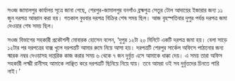 সওজ জামালপুর কার্যালয় সূত্রে জানা গেছে, শেরপুর-জামালপুর বনগাঁও ব্রহ্মপুত্র সেতুর টোল আদায়ের ইজারার জন্য ১১ জুন দরপত্র আহ্বান করা হয়। গতকাল বুধবার দরপত্র বিক্রির শেষ সময় ছিল। আজ বৃহস্পতিবার দুপুর পর্যন্ত দরপত্র জমা দেওয়ার শেষ সময় ছিল।

সওজ বিভাগের সহকারী প্রকৌশলী মোবারক হোসেন বলেন, ‘দুপুর ১২টা ২০ মিনিটে একটি দরপত্র জমা হয়। বেলা সাড়ে ১২টার পর দরপত্রের বাক্স খুলে দরপত্রটি আমার রুমে নিয়ে আসা হয়। দরপত্রটি শেরপুর সার্কেল অফিসে পাঠানোর জন্য স্মারক নম্বর দেওয়াসহ দাপ্তরিক কাজ করার সময় ৬ থেকে ৭ জন দুর্বৃত্ত এসে আমাকে ধাক্কা দেয়। এ সময় তারা অফিস সহকারী লক্ষ্মী রানীসহ আমাকে লাঞ্ছিত করে দরপত্রটি ছিনিয়ে নিয়ে যায়। তবে আমরা ওই সব দুর্বৃত্তদের চিনতে পারি নাই।’
